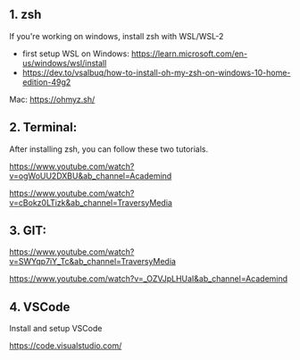 ## 1. zsh
If you're working on windows, install zsh with WSL/WSL-2 
- first setup WSL on Windows: https://learn.microsoft.com/en-us/windows/wsl/install
- https://dev.to/vsalbuq/how-to-install-oh-my-zsh-on-windows-10-home-edition-49g2

Mac: https://ohmyz.sh/

## 2. Terminal:

After installing zsh, you can follow these two tutorials.

https://www.youtube.com/watch?v=ogWoUU2DXBU&ab_channel=Academind

https://www.youtube.com/watch?v=cBokz0LTizk&ab_channel=TraversyMedia


## 3. GIT:

https://www.youtube.com/watch?v=SWYqp7iY_Tc&ab_channel=TraversyMedia

https://www.youtube.com/watch?v=_OZVJpLHUaI&ab_channel=Academind


## 4. VSCode

Install and setup VSCode

https://code.visualstudio.com/
